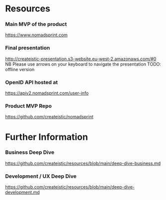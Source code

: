 # Resources

### Main MVP of the product
https://www.nomadsprint.com

### Final presentation
http://createistic-presentation.s3-website.eu-west-2.amazonaws.com/#0
NB Please use arrows on your keyboard to navigate the presentation
TODO: offline version

### OpenID API hosted at
https://apiv2.nomadsprint.com/user-info

### Product MVP Repo
https://github.com/createistic/nomadsprint

# Further Information

### Business Deep Dive
https://github.com/createistic/resources/blob/main/deep-dive-business.md

### Development / UX Deep Dive
https://github.com/createistic/resources/blob/main/deep-dive-development.md
